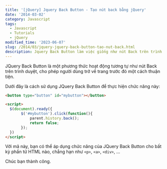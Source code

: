 ```yaml
---
title: '[jQuery] Jquery Back Button - Tạo nút back bằng jQuery'
date: '2014-03-02'
category: Javascript
tags:
  - Javascript
  - Tutorials
  - jQuery
modified_time: '2023-06-07'
slug: /2014/03/jquery-jquery-back-button-tao-nut-back.html
description: Jquery Back Button làm việc giống như nút Back trên trình duyệt, nó sẽ chuyển bạn đến trang trước đó.
---
```


JQuery Back Button là một phương thức hoạt động tương tự như nút Back trên trình duyệt, cho phép người dùng trở về trang trước đó một cách thuận tiện.

Dưới đây là cách sử dụng JQuery Back Button để thực hiện chức năng này:


```html
<button type="button" id="mybutton"></button>

<script>
  $(document).ready({
       $('#mybutton').click(function(){
           parent.history.back();
           return false;
       });
  })
</script>
```

Với mã này, bạn có thể áp dụng chức năng của JQuery Back Button cho bất kỳ phần tử HTML nào, chẳng hạn như `<p>`, `<a>`, `<div>`, ...

Chúc bạn thành công.
